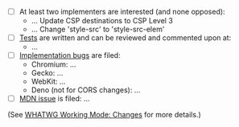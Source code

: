 <!--
Thank you for contributing to the Fetch Standard! Please describe the change you are making and complete the checklist below if your change is not editorial.
-->

- [ ] At least two implementers are interested (and none opposed):
   * … Update CSP destinations to CSP Level 3
   * … Change 'style-src' to 'style-src-elem'
- [ ] [Tests](https://github.com/web-platform-tests/wpt) are written and can be reviewed and commented upon at:
   * …
- [ ] [Implementation bugs](https://github.com/whatwg/meta/blob/main/MAINTAINERS.md#handling-pull-requests) are filed:
   * Chromium: …
   * Gecko: …
   * WebKit: …
   * Deno (not for CORS changes): …
- [ ] [MDN issue](https://github.com/whatwg/meta/blob/main/MAINTAINERS.md#handling-pull-requests) is filed: …

(See [WHATWG Working Mode: Changes](https://whatwg.org/working-mode#changes) for more details.)
